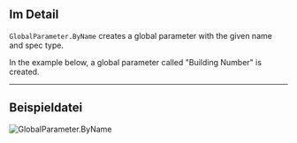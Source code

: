 ## Im Detail
`GlobalParameter.ByName` creates a global parameter with the given name and spec type.

In the example below, a global parameter called "Building Number" is created.
___
## Beispieldatei

![GlobalParameter.ByName](./Revit.Elements.GlobalParameter.ByName_img.jpg)
